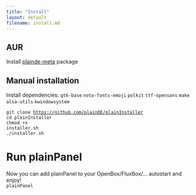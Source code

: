 ```yaml
---
title: "Install"
layout: default
filename: install.md
--- 
```


## AUR
Install <a href="https://aur.archlinux.org/packages/plainde-meta">plainde-meta</a> package

## Manual installation
Install dependencies: <code>qt6-base</code> <code>noto-fonts-emoji</code> <code>polkit</code> <code>ttf-opensans</code> <code>make</code> <code>alsa-utils</code> <code>kwindowsystem</code>

<code>git clone https://github.com/plainDE/plainInstaller</code><br>
<code>cd plainInstaller</code><br>
<code>chmod +x installer.sh</code><br>
<code>./installer.sh</code><br>
  

# Run plainPanel
Now you can add plainPanel to your OpenBox/FluxBox/... autostart and enjoy!<br>
<code>plainPanel</code>
